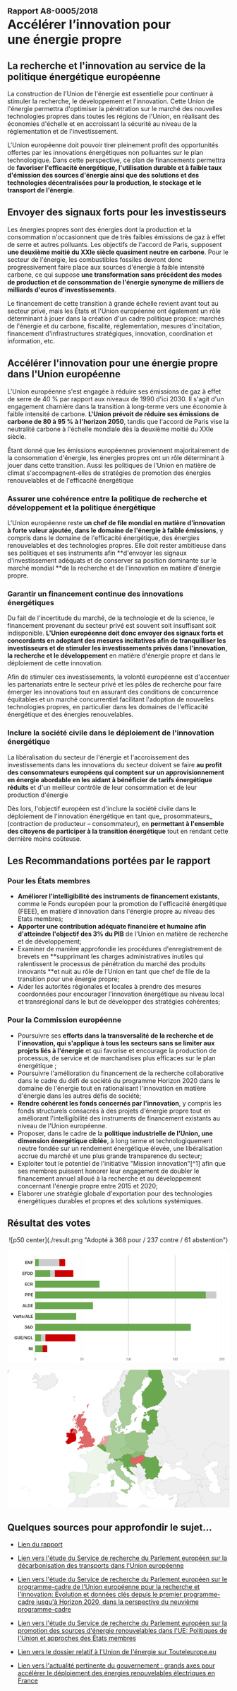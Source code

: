 # <font size=4>**Rapport A8-0005/2018**</font><br>Accélérer l’innovation pour<br>une énergie propre

## La recherche et l'innovation au service de la politique énergétique européenne

La construction de l'Union de l'énergie est essentielle pour continuer à stimuler la recherche, le développement et l'innovation. Cette Union de l'énergie permettra d'optimiser la pénétration sur le marché des nouvelles technologies propres dans toutes les régions de l'Union, en réalisant des économies d'échelle et en accroissant la sécurité au niveau de la réglementation et de l'investissement.

L'Union européenne doit pouvoir tirer pleinement profit des opportunités offertes par les innovations énergétiques non polluantes sur le plan technologique. Dans cette perspective, ce plan de financements permettra de **favoriser l'efficacité énergétique, l'utilisation durable et à faible taux d'émission des sources d'énergie ainsi que des solutions et des technologies décentralisées pour la production, le stockage et le transport de l'énergie**.


## Envoyer des signaux forts pour les investisseurs  

Les énergies propres sont des énergies dont la production et la consommation n'occasionnent que de très faibles émissions de gaz à effet de serre et autres polluants. Les objectifs de l'accord de Paris, supposent **une deuxième moitié du XXIe siècle quasiment neutre en carbone**. Pour le secteur de l'énergie, les combustibles fossiles devront donc progressivement faire place aux sources d'énergie à faible intensité carbone, ce qui suppose **une transformation sans précédent des modes de production et de consommation de l'énergie synonyme de milliers de milliards d'euros d'investissements**.

Le financement de cette transition à grande échelle revient avant tout au secteur privé, mais les États et l'Union européenne ont également un rôle déterminant à jouer dans la création d'un cadre politique propice: marchés de l'énergie et du carbone, fiscalité, réglementation, mesures d'incitation, financement d'infrastructures stratégiques, innovation, coordination et information, etc. 


## Accélérer l'innovation pour une énergie propre dans l'Union européenne

L'Union européenne s'est engagée à réduire ses émissions de gaz à effet de serre de 40 % par rapport aux niveaux de 1990 d'ici 2030. Il s'agit d'un engagement charnière dans la transition à long-terme vers une économie à faible intensité de carbone. **L'Union prévoit de réduire ses émissions de carbone de 80 à 95 % à l'horizon 2050**, tandis que l'accord de Paris vise la neutralité carbone à l'échelle mondiale dès la deuxième moitié du XXIe siècle. 

Étant donné que les émissions européennes proviennent majoritairement de la consommation d'énergie, les énergies propres ont un rôle déterminant à jouer dans cette transition. Aussi les politiques de l'Union en matière de climat s'accompagnent-elles de stratégies de promotion des énergies renouvelables et de l'efficacité énergétique


### Assurer une cohérence entre la politique de recherche et développement et la politique énergétique

L'Union européenne reste **un chef de file mondial en matière d'innovation à forte valeur ajoutée, dans le domaine de l'énergie à faible émissions**, y compris dans le domaine de l'efficacité énergétique, des énergies renouvelables et des technologies propres. Elle doit rester ambitieuse dans ses politiques et ses instruments afin **d'envoyer les signaux d'investissement adéquats et de conserver sa position dominante sur le marché mondial **de la recherche et de l'innovation en matière d'énergie propre.


### Garantir un financement continue des innovations énergétiques

Du fait de l'incertitude du marché, de la technologie et de la science, le financement provenant du secteur privé est souvent soit insuffisant soit indisponible. **L'Union européenne doit donc envoyer des signaux forts et concordants en adoptant des mesures incitatives afin de tranquilliser les investisseurs et de stimuler  les investissements privés dans l'innovation, la recherche et le développement** en matière d'énergie propre et dans le déploiement de cette innovation.

Afin de stimuler ces investissements, la volonté européenne est d'accentuer les partenariats entre le secteur privé et les pôles de recherche pour faire émerger les innovations tout en assurant des conditions de concurrence équitables et un marché concurrentiel facilitant l'adoption de nouvelles technologies propres, en particulier dans les domaines de l'efficacité énergétique et des énergies renouvelables.


### Inclure la société civile dans le déploiement de l'innovation énergétique

La libéralisation du secteur de l'énergie et l'accroissement des investissements dans les innovations du secteur doivent se faire **au profit des consommateurs européens qui comptent sur un approvisionnement en énergie abordable en les aidant à bénéficier de tarifs énergétique réduits** et d'un meilleur contrôle de leur consommation et de leur production d'énergie

Dès lors, l'objectif européen est d'inclure la société civile dans le déploiement de l'innovation énergétique en tant que_ prosommateurs_ (contraction de producteur – consommateur), en **permettant à l'ensemble des citoyens de participer à la transition énergétique** tout en rendant cette dernière moins coûteuse.


## Les Recommandations portées par le rapport

### Pour les États membres

*   **Améliorer l'intelligibilité des instruments de financement existants**, comme le Fonds européen pour la promotion de l'efficacité énergétique (FEEE), en matière d'innovation dans l'énergie propre au niveau des Etats membres;
*   **Apporter une contribution adéquate financière et humaine afin d'atteindre l'objectif des 3% du PIB** de l'Union en matière de recherche et de développement;
*   Examiner de manière approfondie les procédures d'enregistrement de brevets en **supprimant les charges administratives inutiles qui ralentissent le processus de pénétration du marché des produits innovants **et nuit au rôle de l'Union en tant que chef de file de la transition pour une énergie propre;
*   Aider les autorités régionales et locales à prendre des mesures coordonnées pour encourager l'innovation énergétique au niveau local et transrégional dans le but de développer des stratégies cohérentes;


### Pour la Commission européenne

*   Poursuivre ses **efforts dans la transversalité de la recherche et de l'innovation, qui s'applique à tous les secteurs sans se limiter aux projets liés à l'énergie** et qui favorise et encourage la production de processus, de service et de marchandises plus efficaces sur le plan énergétique ;
*   Poursuivre l'amélioration du financement de la recherche collaborative dans le cadre du défi de société du programme Horizon 2020 dans le domaine de l'énergie tout en rationalisant l'innovation en matière d'énergie dans les autres défis de société;
*   **Rendre cohérent les fonds concernés par l'innovation**, y compris les fonds structurels consacrés à des projets d'énergie propre tout en améliorant l'intelligibilité des instruments de financement existants au niveau de l'Union européenne.
*   Proposer, dans le cadre de la **politique industrielle de l'Union, une dimension énergétique ciblée**, à long terme et technologiquement neutre fondée sur un rendement énergétique élevée, une libéralisation accrue du marché et une plus grande transparence du secteur;
*   Exploiter tout le potentiel de l'initiative "Mission innovation"[^1] afin que ses membres puissent honorer leur engagement de doubler le financement annuel alloué à la recherche et au développement concernant l'énergie propre entre 2015 et 2020;
*   Elaborer une stratégie globale d'exportation pour des technologies énergétiques durables et propres et des solutions systémiques.


## Résultat des votes

<center>![p50 center](./result.png "Adopté à 368 pour / 237 contre / 61 abstention")</center>

![](./groups.png "Répartition par groupe")

![](./map.png "Répartition par pays")


## Quelques sources pour approfondir le sujet… 

* [Lien du rapport ](http://www.europarl.europa.eu/sides/getDoc.do?type=TA&language=FR&reference=P8-TA-2018-0026)


* [Lien vers l'étude du Service de recherche du Parlement européen sur la décarbonisation des transports dans l'Union européenne]("http://www.europarl.europa.eu/RegData/etudes/STUD/2017/601989/IPOL_STU(2017)601989_FR.pdf")

* [Lien vers l'étude du Service de recherche du Parlement européen sur le programme-cadre de l'Union européenne pour la recherche et l'innovation: Évolution et données clés depuis le premier programme-cadre jusqu'à Horizon 2020, dans la perspective du neuvième programme-cadre]("http://www.europarl.europa.eu/RegData/etudes/IDAN/2017/608697/EPRS_IDA(2017)608697_FR.pdf")

* [Lien vers l'étude du Service de recherche du Parlement européen sur la promotion des sources d'énergie renouvelables dans l'UE: Politiques de l'Union et approches des États membres]("http://www.europarl.europa.eu/RegData/etudes/IDAN/2016/583810/EPRS_IDA(2016)583810_FR.pdf")

* [Lien vers le dossier relatif à l'Union de l'énergie sur Touteleurope.eu](https://www.touteleurope.eu/actualite/perspectives-de-la-politique-europeenne-de-l-energie.html) 

* [Lien vers l'actualité pertinente du gouvernement : grands axes pour accélérer le déploiement des énergies renouvelables électriques en France](https://www.ecologique-solidaire.gouv.fr/nicolas-hulot-presente-grands-axes-accelerer-deploiement-des-energies-renouvelables-electriques)

